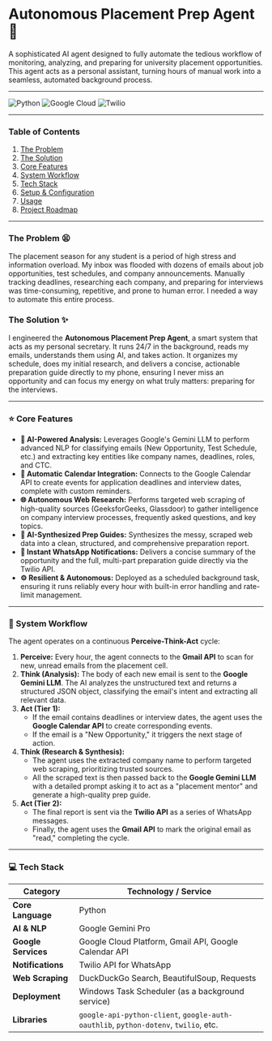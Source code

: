 # Autonomous Placement Prep Agent 🤖

A sophisticated AI agent designed to fully automate the tedious workflow of monitoring, analyzing, and preparing for university placement opportunities. This agent acts as a personal assistant, turning hours of manual work into a seamless, automated background process.


---


![Python](https://img.shields.io/badge/Python-3.11-3776AB?style=for-the-badge&logo=python)
![Google Cloud](https://img.shields.io/badge/Google_Cloud-4285F4?style=for-the-badge&logo=google-cloud)
![Twilio](https://img.shields.io/badge/Twilio-F22F46?style=for-the-badge&logo=twilio)



---

### Table of Contents
1.  [The Problem](#the-problem-)
2.  [The Solution](#the-solution-)
3.  [Core Features](#-core-features)
4.  [System Workflow](#-system-workflow)
5.  [Tech Stack](#-tech-stack)
6.  [Setup & Configuration](#-setup--configuration)
7.  [Usage](#-usage)
8.  [Project Roadmap](#-project-roadmap)

---
### The Problem 😫
The placement season for any student is a period of high stress and information overload. My inbox was flooded with dozens of emails about job opportunities, test schedules, and company announcements. Manually tracking deadlines, researching each company, and preparing for interviews was time-consuming, repetitive, and prone to human error. I needed a way to automate this entire process.

### The Solution ✨
I engineered the **Autonomous Placement Prep Agent**, a smart system that acts as my personal secretary. It runs 24/7 in the background, reads my emails, understands them using AI, and takes action. It organizes my schedule, does my initial research, and delivers a concise, actionable preparation guide directly to my phone, ensuring I never miss an opportunity and can focus my energy on what truly matters: preparing for the interviews.

---

### ⭐ Core Features
*   **🧠 AI-Powered Analysis:** Leverages Google's Gemini LLM to perform advanced NLP for classifying emails (New Opportunity, Test Schedule, etc.) and extracting key entities like company names, deadlines, roles, and CTC.
*   **📅 Automatic Calendar Integration:** Connects to the Google Calendar API to create events for application deadlines and interview dates, complete with custom reminders.
*   **🌐 Autonomous Web Research:** Performs targeted web scraping of high-quality sources (GeeksforGeeks, Glassdoor) to gather intelligence on company interview processes, frequently asked questions, and key topics.
*   **📝 AI-Synthesized Prep Guides:** Synthesizes the messy, scraped web data into a clean, structured, and comprehensive preparation report.
*   **📱 Instant WhatsApp Notifications:** Delivers a concise summary of the opportunity and the full, multi-part preparation guide directly via the Twilio API.
*   **⚙️ Resilient & Autonomous:** Deployed as a scheduled background task, ensuring it runs reliably every hour with built-in error handling and rate-limit management.

---

### 🌊 System Workflow
The agent operates on a continuous **Perceive-Think-Act** cycle:

1.  **Perceive:** Every hour, the agent connects to the **Gmail API** to scan for new, unread emails from the placement cell.
2.  **Think (Analysis):** The body of each new email is sent to the **Google Gemini LLM**. The AI analyzes the unstructured text and returns a structured JSON object, classifying the email's intent and extracting all relevant data.
3.  **Act (Tier 1):**
    *   If the email contains deadlines or interview dates, the agent uses the **Google Calendar API** to create corresponding events.
    *   If the email is a "New Opportunity," it triggers the next stage of action.
4.  **Think (Research & Synthesis):**
    *   The agent uses the extracted company name to perform targeted web scraping, prioritizing trusted sources.
    *   All the scraped text is then passed back to the **Google Gemini LLM** with a detailed prompt asking it to act as a "placement mentor" and generate a high-quality prep guide.
5.  **Act (Tier 2):**
    *   The final report is sent via the **Twilio API** as a series of WhatsApp messages.
    *   Finally, the agent uses the **Gmail API** to mark the original email as "read," completing the cycle.

---

### 💻 Tech Stack
| Category          | Technology / Service                                                                                      |
| ----------------- | --------------------------------------------------------------------------------------------------------- |
| **Core Language**   | Python                                                                                                    |
| **AI & NLP**        | Google Gemini Pro                                                                                         |
| **Google Services** | Google Cloud Platform, Gmail API, Google Calendar API                                                     |
| **Notifications**   | Twilio API for WhatsApp                                                                                   |
| **Web Scraping**    | DuckDuckGo Search, BeautifulSoup, Requests                                                                |
| **Deployment**      | Windows Task Scheduler (as a background service)                                                          |
| **Libraries**       | `google-api-python-client`, `google-auth-oauthlib`, `python-dotenv`, `twilio`, etc.                       |


